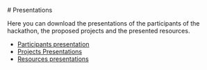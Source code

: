 # Presentations

Here you can download the presentations of the participants of the hackathon, the proposed projects and the presented resources.

- [Participants presentation](https://docs.google.com/presentation/d/1ebn1iGWryRnK37jE91jrsRM1hohdLyuo-cluEu0fR_c/edit?usp=sharing)
- [Projects Presentations](https://docs.google.com/presentation/d/1NIBYHujxp9JslqkdwbpVFTba_z7cGd5VBunhv15V-l4/edit?usp=sharing)
- [Resources presentations](https://docs.google.com/presentation/d/1svYb6yjxGQqlQEW2tkyspcuSDDEHFWj6Fud57A0z1Sg/edit?usp=sharing)
